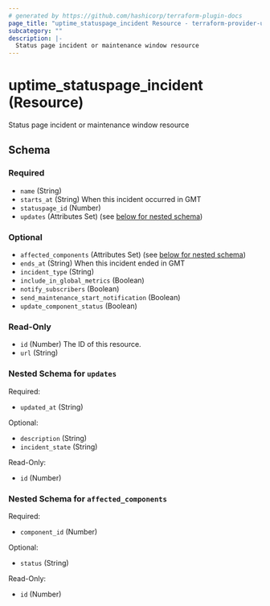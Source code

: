 ```yaml
---
# generated by https://github.com/hashicorp/terraform-plugin-docs
page_title: "uptime_statuspage_incident Resource - terraform-provider-uptime"
subcategory: ""
description: |-
  Status page incident or maintenance window resource
---
```


# uptime_statuspage_incident (Resource)

Status page incident or maintenance window resource



<!-- schema generated by tfplugindocs -->
## Schema

### Required

- `name` (String)
- `starts_at` (String) When this incident occurred in GMT
- `statuspage_id` (Number)
- `updates` (Attributes Set) (see [below for nested schema](#nestedatt--updates))

### Optional

- `affected_components` (Attributes Set) (see [below for nested schema](#nestedatt--affected_components))
- `ends_at` (String) When this incident ended in GMT
- `incident_type` (String)
- `include_in_global_metrics` (Boolean)
- `notify_subscribers` (Boolean)
- `send_maintenance_start_notification` (Boolean)
- `update_component_status` (Boolean)

### Read-Only

- `id` (Number) The ID of this resource.
- `url` (String)

<a id="nestedatt--updates"></a>
### Nested Schema for `updates`

Required:

- `updated_at` (String)

Optional:

- `description` (String)
- `incident_state` (String)

Read-Only:

- `id` (Number)


<a id="nestedatt--affected_components"></a>
### Nested Schema for `affected_components`

Required:

- `component_id` (Number)

Optional:

- `status` (String)

Read-Only:

- `id` (Number)

